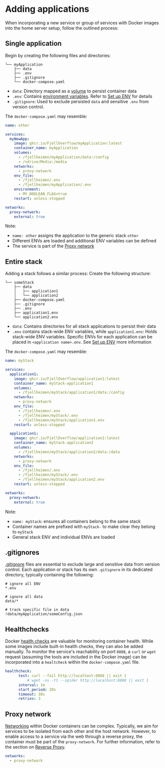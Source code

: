# Adding applications

When incorporating a new service or group of services with Docker images into the home server setup, follow the outlined process:

## Single application
Begin by creating the following files and directories:

```
└── myApplication
    ├── data
    ├── .env
    ├── .gitignore
    └── docker-compose.yaml

```

- `data`: Directory mapped as a [volume](https://docs.docker.com/storage/volumes/) to persist container data
- `.env`: Contains [environment variables](https://docs.docker.com/compose/environment-variables/set-environment-variables/). Refer to [Set up ENV](/usage/set-up-env) for details
- `.gitignore`: Used to exclude persisted `data` and sensitive `.env` from version control.

The `docker-compose.yaml` may resemble:

```yaml
name: other

services:
  myNewApp:
    image: ghcr.io/FjellOverflow/myApplication:latest
    container_name: myApplication
    volumes:
      - /fjellheimen/myApplication/data:/config
      - /xdrive/Media:/media
    networks:
      - proxy-network
    env_file:
      - /fjellheimen/.env
      - /fjellheimen/myApplication/.env
    environment:
      - MY_BOOLEAN_FLAG=true
    restart: unless-stopped

networks:
  proxy-network:
    external: true
```

Note:
- `name: other` assigns the application to the generic stack `other`
- Different ENVs are loaded and additional ENV variables can be defined
- The service is part of the [Proxy network](#proxy-network)

## Entire stack
Adding a stack follows a similar process:
Create the following structure:

```
└── someStack
    ├── data
    │   ├── application1
    │   └── application2
    ├── docker-compose.yaml
    ├── .gitignore
    ├── .env
    ├── application1.env
    └── application2.env
```

- `data`: Contains directories for all stack applications to persist their data
- `.env` contains stack-wide ENV variables, while `application1.env`: Holds stack-wide ENV variables. Specific ENVs for each application can be placed in `<application name>.env`. See [Set up ENV](/usage/set-up-env) more information

The `docker-compose.yaml` may resemble:

```yaml
name: myStack

services:
  application1:
    image: ghcr.io/FjellOverflow/application1:latest
    container_name: myStack-application1
    volumes:
      - /fjellheimen/myStack/application1/data:/config
    networks:
      - proxy-network
    env_file:
      - /fjellheimen/.env
      - /fjellheimen/myStack/.env
      - /fjellheimen/myStack/application1.env
    restart: unless-stopped

  application1:
    image: ghcr.io/FjellOverflow/application2:latest
    container_name: myStack-application2
    volumes:
      - /fjellheimen/myStack/application2/data:/data
    networks:
      - proxy-network
    env_file:
      - /fjellheimen/.env
      - /fjellheimen/myStack/.env
      - /fjellheimen/myStack/application2.env
    restart: unless-stopped

networks:
  proxy-network:
    external: true
```

Note:
- `name: myStack`: ensures all containers belong to the same stack
- Container names are prefixed with `myStack-` to make clear they belong to `myStack`
- General stack ENV and individual ENVs are loaded

## .gitignores

[.gitignore](https://git-scm.com/docs/gitignore) files are essential to exclude large and sensitive data from version control. Each application or stack has its own `.gitignore` in its dedicated directory, typically containing the following:

```
# ignore all ENV
*.env

# ignore all data
data/*

# track specific file in data
!data/myApplication/someConfig.json
```

## Healthchecks
Docker [health checks](https://docs.docker.com/reference/dockerfile/#healthcheck) are valuable for monitoring container health. While some images include built-in health checks, they can also be added manually. To monitor the service's reachability on port `8888`, a `curl` or `wget` request (assuming the tools are included in the Docker image) can be incorporated into a `healtcheck` within the `docker-compose.yaml` file.

```yaml
healthcheck:
      test: curl --fail http://localhost:8888 || exit 1
          # wget -nv -t1 --spider http://localhost:8888 || exit 1
      interval: 1m
      start_period: 20s
      timeout: 10s
      retries: 3
```

## Proxy network
[Networking](https://docs.docker.com/network/) within Docker containers can be complex. Typically, we aim for services to be isolated from each other and the host network. However, to enable access to a service via the web through a reverse proxy, the container must be part of the `proxy-network`. For further information, refer to the section on [Reverse Proxy](/stacks/core#reverse-proxy).

```yaml
networks:
  - proxy-network
```
